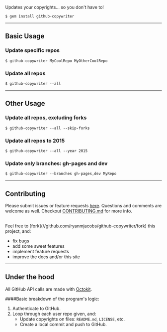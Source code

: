 Updates your copyrights... so you don't have to!

`$ gem install github-copywriter`

---

## Basic Usage

### Update specific repos
`$ github-copywriter MyCoolRepo MyOtherCoolRepo`

### Update all repos
`$ github-copywriter --all`

---

## Other Usage

### Update all repos, excluding forks
`$ github-copywriter --all --skip-forks`

### Update all repos to 2015
`$ github-copywriter --all --year 2015`

### Update only branches: gh-pages and dev
`$ github-copywriter --branches gh-pages,dev MyRepo`

---

## Contributing
Please submit issues or feature requests [here](//github.com/ryanmjacobs/github-copywriter/issues).
Questions and comments are welcome as well. Checkout
[CONTRIBUTING.md](//github.com/ryanmjacobs/github-copywriter/blob/master/CONTRIBUTING.md)
for more info.

<br>
Feel free to [fork](//github.com/ryanmjacobs/github-copywriter/fork) this project, and:

* fix bugs
* add some sweet features
* implement feature requests
* improve the docs and/or this site

---

## Under the hood
All GitHub API calls are made with [Octokit](//github.com/octokit/octokit.rb).

####Basic breakdown of the program's logic:
1. Authenticate to GitHub.
2. Loop through each user repo given, and:
    * Update copyrights on files: `README.md`, `LICENSE`, etc.
    * Create a local commit and push to GitHub.
